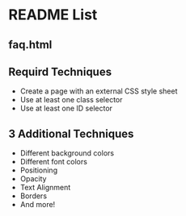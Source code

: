 # README List 
## faq.html 
## Requird Techniques 
- Create a page with an external CSS style sheet 
- Use at least one class selector 
- Use at least one ID selector 
## 3 Additional Techniques 
- Different background colors 
- Different font colors 
- Positioning 
- Opacity 
- Text Alignment 
- Borders 
- And more!